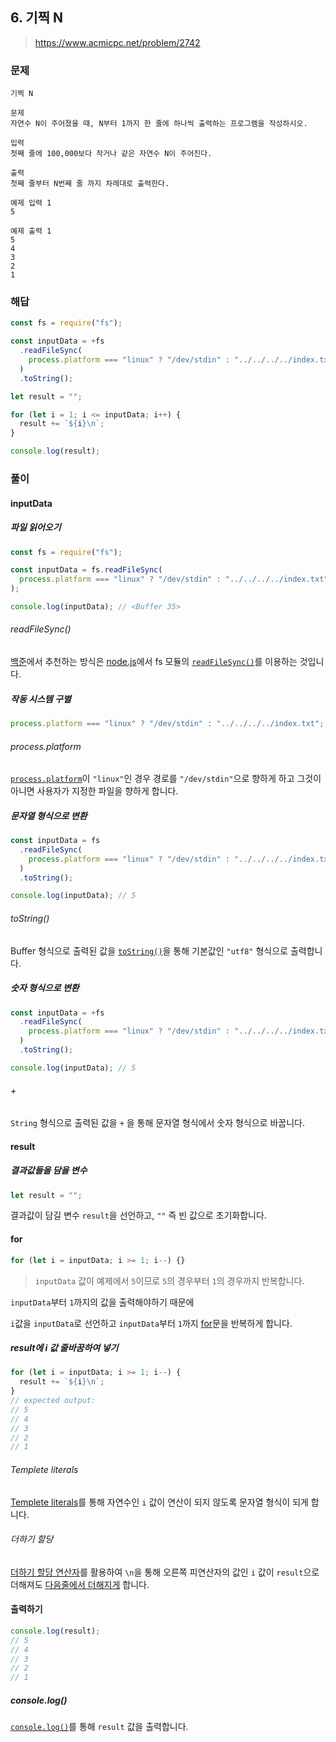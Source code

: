## 6. 기찍 N

> https://www.acmicpc.net/problem/2742

### 문제

```
기찍 N

문제
자연수 N이 주어졌을 때, N부터 1까지 한 줄에 하나씩 출력하는 프로그램을 작성하시오.

입력
첫째 줄에 100,000보다 작거나 같은 자연수 N이 주어진다.

출력
첫째 줄부터 N번째 줄 까지 차례대로 출력한다.

예제 입력 1
5

예제 출력 1
5
4
3
2
1
```

### 해답

```js
const fs = require("fs");

const inputData = +fs
  .readFileSync(
    process.platform === "linux" ? "/dev/stdin" : "../../../../index.txt"
  )
  .toString();

let result = "";

for (let i = 1; i <= inputData; i++) {
  result += `${i}\n`;
}

console.log(result);
```

### 풀이

#### inputData

##### 파일 읽어오기

```js
const fs = require("fs");

const inputData = fs.readFileSync(
  process.platform === "linux" ? "/dev/stdin" : "../../../../index.txt"
);

console.log(inputData); // <Buffer 35>
```

###### readFileSync()

[백준](https://help.acmicpc.net/language/info)에서 추천하는 방식은 [node.js](https://nodejs.org/en/)에서 fs 모듈의 [`readFileSync()`](https://nodejs.org/docs/latest-v16.x/api/fs.html#fsreadfilesyncpath-options)를 이용하는 것입니다.

##### 작동 시스템 구별

```js
process.platform === "linux" ? "/dev/stdin" : "../../../../index.txt";
```

###### process.platform

[`process.platform`](https://nodejs.org/docs/latest-v16.x/api/process.html#processplatform)이 `"linux"`인 경우 경로를 `"/dev/stdin"`으로 향하게 하고 그것이 아니면 사용자가 지정한 파일을 향하게 합니다.

##### 문자열 형식으로 변환

```js
const inputData = fs
  .readFileSync(
    process.platform === "linux" ? "/dev/stdin" : "../../../../index.txt"
  )
  .toString();

console.log(inputData); // 5
```

###### toString()

Buffer 형식으로 출력된 값을 [`toString()`](https://nodejs.org/docs/latest-v16.x/api/buffer.html#buftostringencoding-start-end)을 통해 기본값인 `"utf8"` 형식으로 출력합니다.

##### 숫자 형식으로 변환

```js
const inputData = +fs
  .readFileSync(
    process.platform === "linux" ? "/dev/stdin" : "../../../../index.txt"
  )
  .toString();

console.log(inputData); // 5
```

###### +

`String` 형식으로 출력된 값을 `+` 을 통해 문자열 형식에서 숫자 형식으로 바꿉니다.

#### result

##### 결과값들을 담을 변수

```js
let result = "";
```

결과값이 담길 변수 `result`을 선언하고, `""` 즉 빈 값으로 초기화합니다.

#### for

```js
for (let i = inputData; i >= 1; i--) {}
```

> `inputData` 값이 예제에서 `5`이므로 `5`의 경우부터 `1`의 경우까지 반복합니다.

`inputData`부터 `1`까지의 값을 출력해야하기 때문에

`i`값을 `inputData`로 선언하고 `inputData`부터 `1`까지 [for](https://developer.mozilla.org/ko/docs/Web/JavaScript/Reference/Statements/for)문을 반복하게 합니다.

##### result에 i 값 줄바꿈하여 넣기

```js
for (let i = inputData; i >= 1; i--) {
  result += `${i}\n`;
}
// expected output:
// 5
// 4
// 3
// 2
// 1
```

###### Templete literals

[Templete literals](https://developer.mozilla.org/ko/docs/Web/JavaScript/Reference/Template_literals)를 통해 자연수인 `i` 값이 연산이 되지 않도록 문자열 형식이 되게 합니다.

###### 더하기 할당

[더하기 할당 연산자](https://developer.mozilla.org/ko/docs/Web/JavaScript/Reference/Operators/Addition_assignment)를 활용하여 `\n`을 통해 오른쪽 피연산자의 값인 `i` 값이 `result`으로 더해져도 <u>다음줄에서 더해지게</u> 합니다.

#### 출력하기

```js
console.log(result);
// 5
// 4
// 3
// 2
// 1
```

##### console.log()

[`console.log()`](https://developer.mozilla.org/ko/docs/Web/API/console/log)를 통해 `result` 값을 출력합니다.
